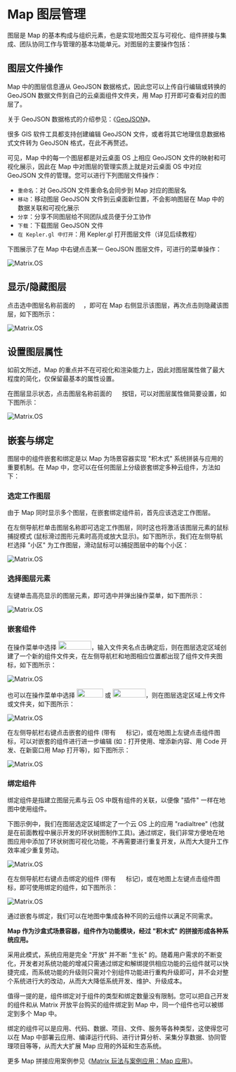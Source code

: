 # Map 图层管理

图层是 Map 的基本构成与组织元素，也是实现地图交互与可视化、组件拼接与集成、团队协同工作与管理的基本功能单元。对图层的主要操作包括：

## 图层文件操作

Map 中的图层信息遵从 GeoJSON 数据格式，因此您可以上传自行编辑或转换的 GeoJSON 数据文件到自己的云桌面组件文件夹，用 Map 打开即可查看对应的图层了。

关于 GeoJSON 数据格式的介绍参见：《[GeoJSON](https://doc.arcgis.com/zh-cn/arcgis-online/reference/geojson.htm)》。

很多 GIS 软件工具都支持创建编辑 GeoJSON 文件，或者将其它地理信息数据格式文件转为 GeoJSON 格式，在此不再赘述。

可见，Map 中的每一个图层都是对云桌面 OS 上相应 GeoJSON 文件的映射和可视化展示，因此在 Map 中对图层的管理实质上就是对云桌面 OS 中对应 GeoJSON 文件的管理。您可以进行下列图层文件操作：

* `重命名`：对 GeoJSON 文件重命名会同步到 Map 对应的图层名
* `移动`：移动图层 GeoJSON 文件到云桌面新位置，不会影响图层在 Map 中的数据关联和可视化展示
* `分享`：分享不同图层给不同团队成员便于分工协作
* `下载`：下载图层 GeoJSON 文件
* `在 Kepler.gl 中打开`：用 Kepler.gl 打开图层文件（详见后续教程）

下图展示了在 Map 中右键点击某一 GeoJSON 图层文件，可进行的菜单操作：

![Matrix.OS](../../../../../media/os/tools/map/geojsonlayer.gif "操作 GeoJSON 图层文件")

## 显示/隐藏图层

点击选中图层名称前面的 <img src="./././././media/logo/mapshowlayer.png" width="15" height="15">，即可在 Map 右侧显示该图层，再次点击则隐藏该图层，如下图所示：

![Matrix.OS](../../../../../media/os/tools/map/showhidelayer.gif "显示隐藏图层")

## 设置图层属性

如前文所述，Map 的重点并不在可视化和渲染能力上，因此对图层属性做了最大程度的简化，仅保留最基本的属性设置。

在图层显示状态，点击图层名称前面的 <img src="./././././media/logo/mapgear.png" width="15" height="15"> 按钮，可以对图层属性做简要设置，如下图所示：

![Matrix.OS](../../../../../media/os/tools/map/setlayerattr.gif "显示隐藏图层")

## 嵌套与绑定

图层中的组件嵌套和绑定是以 Map 为场景容器实现 "积木式" 系统拼装与应用的重要机制。在 Map 中，您可以在任何图层上分级嵌套绑定多种云组件，方法如下：

### 选定工作图层

由于 Map 同时显示多个图层，在嵌套绑定组件前，首先应该选定工作图层。

在左侧导航栏单击图层名称即可选定工作图层，同时这也将激活该图层元素的鼠标捕捉模式 (鼠标滑过图形元素时高亮或放大显示)。如下图所示，我们在左侧导航栏选择 "小区" 为工作图层，滑动鼠标可以捕捉图层中的每个小区：

![Matrix.OS](../../../../../media/os/tools/map/selectlayer.gif "选定图层激活鼠标捕捉")

### 选择图层元素

左键单击高亮显示的图层元素，即可选中并弹出操作菜单，如下图所示：

![Matrix.OS](../../../../../media/os/tools/map/maplayermenu.gif "图层元素操作菜单")

### 嵌套组件

在操作菜单中选择 <img src="./././././media/logo/createfolder2.png" width="75" height="20">，输入文件夹名点击确定后，则在图层选定区域创建了一个新的组件文件夹，在左侧导航栏和地图相应位置都出现了组件文件夹图标，如下图所示：

![Matrix.OS](../../../../../media/os/tools/map/mapnewlayeritem1.gif "在图层选定区域创建组件文件夹")

也可以在操作菜单中选择 <img src="./././././media/logo/uploadfile2.png" width="60" height="20"> 或 <img src="./././././media/logo/uploadfolder2.png" width="75" height="20">，则在图层选定区域上传文件或文件夹，如下图所示：

![Matrix.OS](../../../../../media/os/tools/map/mapnewlayeritem2.gif "在图层选定区域上传文件或文件夹")

在左侧导航栏右键点击嵌套的组件 (带有 <img src="./././././media/logo/maplayeritem.png" width="15" height="15"> 标记)，或在地图上左键点击组件图标，可以对嵌套的组件进行进一步编辑 (如：打开使用、增添新内容、用 Code 开发、在新窗口用 Map 打开等)，如下图所示：

![Matrix.OS](../../../../../media/os/tools/map/mapuselayeritem.gif "使用嵌套组件")

### 绑定组件

绑定组件是指建立图层元素与云 OS 中既有组件的关联，以便像 "插件" 一样在地图中使用组件。

下图示例中，我们在图层选定区域绑定了一个云 OS 上的应用 "radialtree" (也就是在前面教程中展示开发的环状树图制作工具)。通过绑定，我们非常方便地在地图应用中添加了环状树图可视化功能，不再需要进行重复开发，从而大大提升工作效率减少重复劳动。

![Matrix.OS](../../../../../media/os/tools/map/maplinkitem.gif "绑定组件到图层选定区域")

在左侧导航栏右键点击绑定的组件 (带有 <img src="./././././media/logo/maplinkitem.png" width="15" height="15"> 标记)，或在地图上左键点击组件图标，即可使用绑定的组件，如下图所示：

![Matrix.OS](../../../../../media/os/tools/map/mapuselinkitem.gif "使用绑定组件")


通过嵌套与绑定，我们可以在地图中集成各种不同的云组件以满足不同需求。

**Map 作为沙盒式场景容器，组件作为功能模块，经过 "积木式" 的拼接形成各种系统应用。**

采用此模式，系统应用是完全 "开放" 并不断 "生长" 的。随着用户需求的不断变化，开发者对系统功能的增减只需通过绑定和解绑提供相应功能的云组件就可以快捷完成，而系统功能的升级则只需对个别组件功能进行重构升级即可，并不会对整个系统进行大的改动，从而大大降低系统开发、维护、升级成本。

值得一提的是，组件绑定对于组件的类型和绑定数量没有限制。您可以把自己开发的组件和从 Matrix 开放平台购买的组件绑定到 Map 中，同一个组件也可以被绑定到多个 Map 中。

绑定的组件可以是应用、代码、数据、项目、文件、服务等各种类型，这使得您可以在 Map 中部署云应用、编译运行代码、进行计算分析、采集分享数据、协同管理项目等等，从而大大扩展 Map 应用的外延和生态系统。

更多 Map 拼接应用案例参见《[Matrix 玩法与案例应用：Map 应用](zh-cn/demo/gallery.md)》。